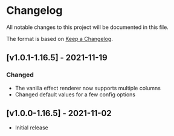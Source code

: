 # Changelog
All notable changes to this project will be documented in this file.

The format is based on [Keep a Changelog].

## [v1.0.1-1.16.5] - 2021-11-19
### Changed
- The vanilla effect renderer now supports multiple columns
- Changed default values for a few config options

## [v1.0.0-1.16.5] - 2021-11-02
- Initial release

[Keep a Changelog]: https://keepachangelog.com/en/1.0.0/
[Puzzles Lib]: https://www.curseforge.com/minecraft/mc-mods/puzzles-lib